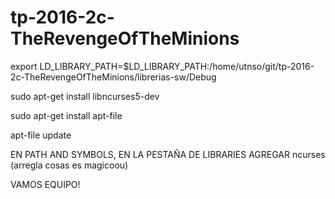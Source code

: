 # tp-2016-2c-TheRevengeOfTheMinions


export LD_LIBRARY_PATH=$LD_LIBRARY_PATH:/home/utnso/git/tp-2016-2c-TheRevengeOfTheMinions/librerias-sw/Debug

sudo apt-get install libncurses5-dev

sudo apt-get install apt-file

apt-file update

EN PATH AND SYMBOLS, EN LA PESTAÑA DE LIBRARIES AGREGAR ncurses (arregla cosas es magicoou)

VAMOS EQUIPO!
